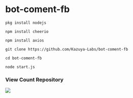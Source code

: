 # bot-coment-fb

```
pkg install nodejs

npm install cheerio

npm install axios

git clone https://github.com/Kazuya-Labs/bot-coment-fb

cd bot-coment-fb

node start.js
```
### View Count Repository
![](https://komarev.com/ghpvc/?username=Xzuya-Dev&label=Views)
